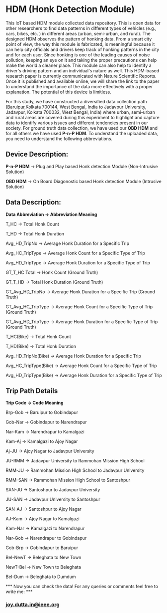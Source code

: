 # HDM (Honk Detection Module)

This IoT based HDM module collected data repository. This is open data for other researchers to find data patterns in different types of vehicles (e.g., cars, bikes, etc. ) in different areas (urban, semi-urban, and rural). The designed HDM observes the pattern of honking data. From a smart city point of view, the way this module is fabricated, is meaningful because it can help city officials and drivers keep track of honking patterns in the city and for each user. Since honking is one of the leading causes of noise pollution, keeping an eye on it and taking the proper precautions can help make the world a cleaner place. This module can also help to identify a driver's driving pattern and an individual's nature as well. This HDM-based research paper is currently communicated with Nature Scientific Reports. Once it is published and available online, we will share the link to the paper to understand the importance of the data more effectively with a proper explanation. The potential of this device is limitless. 

For this study, we have constructed a diversified data collection path (Baruipur,Kolkata 700144, West Bengal, India to Jadavpur University, Jadavpur, Kolkata 700032, West Bengal, India) where urban, semi-urban and rural areas are covered during this experiment to highlight and capture data to identify various issues and different tendencies present in our society. For ground truth data collection, we have used our **OBD HDM** and for all others we have used **P-n-P HDM**. To understand the uploaded data, you need to understand the following abbreviations.

## Device Description:

**P-n-P HDM** -> Plug and Play based Honk detection Module (Non-Intrusive Solution)

**OBD HDM** -> On Board Diagonostic based Honk detection Module (Intrusive Solution)

## Data Description:

**Data Abbreviation	-> Abbreviation Meaning**

T_HC	-> Total Honk Count

T_HD	-> Total Honk Duration

Avg_HD_TripNo	-> Average Honk Duration for a Specific Trip

Avg_HC_TripType	-> Average Honk Count for a Specific Type of Trip

Avg_HD_TripType	-> Average Honk Duration for a Specific Type of Trip

GT_T_HC	Total -> Honk Count (Ground Truth)

GT_T_HD	-> Total Honk Duration (Ground Truth)

GT_Avg_HD_TripNo	-> Average Honk Duration for a Specific Trip (Ground Truth)

GT_Avg_HC_TripType	-> Average Honk Count for a Specific Type of Trip (Ground Truth)

GT_Avg_HD_TripType	-> Average Honk Duration for a Specific Type of Trip (Ground Truth)

T_HC(Bike)	-> Total Honk Count

T_HD(Bike)	-> Total Honk Duration

Avg_HD_TripNo(Bike)	-> Average Honk Duration for a Specific Trip

Avg_HC_TripType(Bike)	-> Average Honk Count for a Specific Type of Trip

Avg_HD_TripType(Bike)	-> Average Honk Duration for a Specific Type of Trip

## Trip Path Details

**Trip Code	-> Code Meaning**

Brp-Gob	-> Baruipur to Gobindapur

Gob-Nar	-> Gobindapur to Narendrapur

Nar-Kam	-> Narendrapur to Kamalgazi

Kam-Aj	-> Kamalgazi to Ajoy Nagar

Aj-JU	-> Ajoy Nagar to Jadavpur University

JU-RMM	-> Jadavpur University to Rammohan Mission High School

RMM-JU	-> Rammohan Mission High School to Jadavpur University

RMM-SAN	-> Rammohan Mission High School to Santoshpur

SAN-JU	-> Santoshpur to Jadavpur University

JU-SAN	-> Jadavpur University to Santoshpur

SAN-AJ	-> Santoshpur to Ajoy Nagar

AJ-Kam	-> Ajoy Nagar to Kamalgazi

Kam-Nar	-> Kamalgazi to Narendrapur

Nar-Gob	-> Narendrapur to Gobindapur

Gob-Brp	-> Gobindapur to Baruipur

Bel-NewT	-> Beleghata to New Town

NewT-Bel ->	New Town to Beleghata

Bel-Dum	-> Beleghata to Dumdum

*** Now you can check the data! For any queries or comments feel free to write me: ***
### joy.dutta.in@ieee.org 



